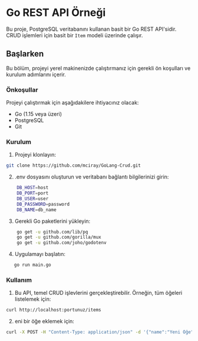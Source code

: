 # Go REST API Örneği

Bu proje, PostgreSQL veritabanını kullanan basit bir Go REST API'sidir. CRUD işlemleri için basit bir `Item` modeli üzerinde çalışır.

## Başlarken

Bu bölüm, projeyi yerel makinenizde çalıştırmanız için gerekli ön koşulları ve kurulum adımlarını içerir.

### Önkoşullar

Projeyi çalıştırmak için aşağıdakilere ihtiyacınız olacak:

- Go (1.15 veya üzeri)
- PostgreSQL
- Git

### Kurulum

1. Projeyi klonlayın:
```bash
git clone https://github.com/mciray/GoLang-Crud.git
```
2. .env dosyasını oluşturun ve veritabanı bağlantı bilgilerinizi girin:
```bash
    DB_HOST=host
    DB_PORT=port
    DB_USER=user
    DB_PASSWORD=password
    DB_NAME=db_name
```
3. Gerekli Go paketlerini yükleyin:
```bash
    go get -u github.com/lib/pq
    go get -u github.com/gorilla/mux
    go get -u github.com/joho/godotenv
```
4. Uygulamayı başlatın:
```bash
   go run main.go
```
### Kullanım

1. Bu API, temel CRUD işlevlerini gerçekleştirebilir. Örneğin, tüm öğeleri listelemek için:
```bash
curl http://localhost:portunuz/items
```
2. eni bir öğe eklemek için:
```bash
curl -X POST -H "Content-Type: application/json" -d '{"name":"Yeni Öğe"}' http://localhost:portunuz/item

```

